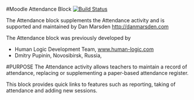 #Moodle Attendance Block [![Build Status](https://travis-ci.org/danmarsden/moodle-block_attendance.svg?branch=master)](https://travis-ci.org/danmarsden/moodle-block_attendance)

The Attendance block supplements the Attendance activity and is supported and maintained by Dan Marsden http://danmarsden.com

The Attendance block was previously developed by
* Human Logic Development Team, www.human-logic.com
* Dmitry Pupinin, Novosibirsk, Russia,
    
#PURPOSE
The Attendance activity allows teachers to maintain a record of attendance, replacing or supplementing a paper-based attendance register.

This block provides quick links to features such as reporting, taking of attendance and adding new sessions.
